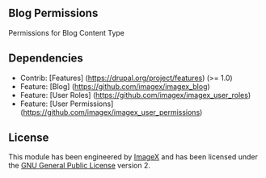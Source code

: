 ## Blog Permissions

Permissions for Blog Content Type
 
## Dependencies

* Contrib: [Features] (https://drupal.org/project/features)  (>= 1.0)
* Feature: [Blog] (https://github.com/imagex/imagex_blog) 
* Feature: [User Roles] (https://github.com/imagex/imagex_user_roles) 
* Feature: [User Permissions] (https://github.com/imagex/imagex_user_permissions) 

## License

This module has been engineered by [ImageX](http://www.imagexmedia.com) and has been licensed under the [GNU General Public License](http://www.gnu.org/licenses/gpl-2.0.html) version 2.

